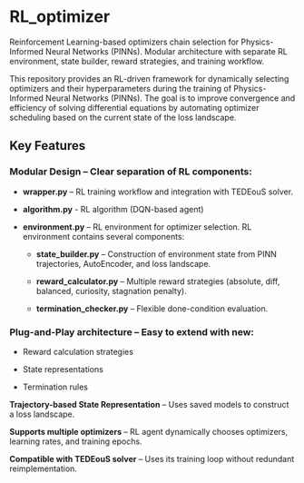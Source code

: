# RL_optimizer
Reinforcement Learning-based optimizers chain selection for Physics-Informed Neural Networks (PINNs). Modular architecture with separate RL environment, state builder, reward strategies, and training workflow.

This repository provides an RL-driven framework for dynamically selecting optimizers and their hyperparameters during the training of Physics-Informed Neural Networks (PINNs).
The goal is to improve convergence and efficiency of solving differential equations by automating optimizer scheduling based on the current state of the loss landscape.

## Key Features

### Modular Design – Clear separation of RL components:

- **wrapper.py** – RL training workflow and integration with TEDEouS solver.

- **algorithm.py** - RL algorithm (DQN-based agent)

- **environment.py** – RL environment for optimizer selection. RL environment contains several components:

  - **state_builder.py** – Construction of environment state from PINN trajectories, AutoEncoder, and loss landscape.

  - **reward_calculator.py** – Multiple reward strategies (absolute, diff, balanced, curiosity, stagnation penalty).

  - **termination_checker.py** – Flexible done-condition evaluation.

### Plug-and-Play architecture – Easy to extend with new:

- Reward calculation strategies

- State representations

- Termination rules

**Trajectory-based State Representation** – Uses saved models to construct a loss landscape.

**Supports multiple optimizers** – RL agent dynamically chooses optimizers, learning rates, and training epochs.

**Compatible with TEDEouS solver** – Uses its training loop without redundant reimplementation.
